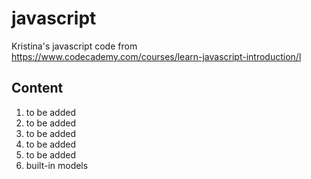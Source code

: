 # javascript
Kristina's javascript code from https://www.codecademy.com/courses/learn-javascript-introduction/l

## Content
1. to be added
2. to be added
3. to be added
4. to be added
5. to be added
6. built-in models
